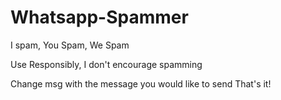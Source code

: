 # Whatsapp-Spammer
I spam, You Spam, We Spam

Use Responsibly,
I don't encourage spamming

Change msg with the message you would like to send
That's it!
